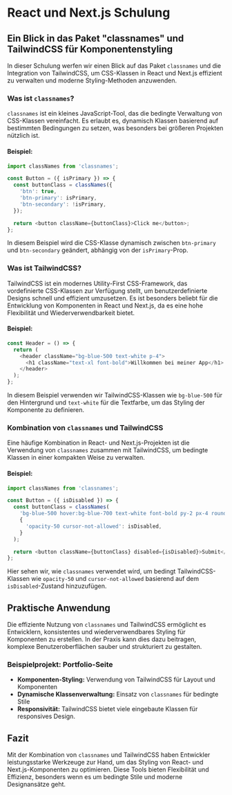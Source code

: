 
# React und Next.js Schulung

## Ein Blick in das Paket "classnames" und TailwindCSS für Komponentenstyling

In dieser Schulung werfen wir einen Blick auf das Paket `classnames` und die Integration von TailwindCSS, um CSS-Klassen in React und Next.js effizient zu verwalten und moderne Styling-Methoden anzuwenden.

### Was ist `classnames`?

`classnames` ist ein kleines JavaScript-Tool, das die bedingte Verwaltung von CSS-Klassen vereinfacht. Es erlaubt es, dynamisch Klassen basierend auf bestimmten Bedingungen zu setzen, was besonders bei größeren Projekten nützlich ist.

#### Beispiel:

```javascript
import classNames from 'classnames';

const Button = ({ isPrimary }) => {
  const buttonClass = classNames({
    'btn': true,
    'btn-primary': isPrimary,
    'btn-secondary': !isPrimary,
  });

  return <button className={buttonClass}>Click me</button>;
};
```

In diesem Beispiel wird die CSS-Klasse dynamisch zwischen `btn-primary` und `btn-secondary` geändert, abhängig von der `isPrimary`-Prop.

### Was ist TailwindCSS?

TailwindCSS ist ein modernes Utility-First CSS-Framework, das vordefinierte CSS-Klassen zur Verfügung stellt, um benutzerdefinierte Designs schnell und effizient umzusetzen. Es ist besonders beliebt für die Entwicklung von Komponenten in React und Next.js, da es eine hohe Flexibilität und Wiederverwendbarkeit bietet.

#### Beispiel:

```javascript
const Header = () => {
  return (
    <header className="bg-blue-500 text-white p-4">
      <h1 className="text-xl font-bold">Willkommen bei meiner App</h1>
    </header>
  );
};
```

In diesem Beispiel verwenden wir TailwindCSS-Klassen wie `bg-blue-500` für den Hintergrund und `text-white` für die Textfarbe, um das Styling der Komponente zu definieren.

### Kombination von `classnames` und TailwindCSS

Eine häufige Kombination in React- und Next.js-Projekten ist die Verwendung von `classnames` zusammen mit TailwindCSS, um bedingte Klassen in einer kompakten Weise zu verwalten.

#### Beispiel:

```javascript
import classNames from 'classnames';

const Button = ({ isDisabled }) => {
  const buttonClass = classNames(
    'bg-blue-500 hover:bg-blue-700 text-white font-bold py-2 px-4 rounded',
    {
      'opacity-50 cursor-not-allowed': isDisabled,
    }
  );

  return <button className={buttonClass} disabled={isDisabled}>Submit</button>;
};
```

Hier sehen wir, wie `classnames` verwendet wird, um bedingt TailwindCSS-Klassen wie `opacity-50` und `cursor-not-allowed` basierend auf dem `isDisabled`-Zustand hinzuzufügen.

## Praktische Anwendung

Die effiziente Nutzung von `classnames` und TailwindCSS ermöglicht es Entwicklern, konsistentes und wiederverwendbares Styling für Komponenten zu erstellen. In der Praxis kann dies dazu beitragen, komplexe Benutzeroberflächen sauber und strukturiert zu gestalten.

### Beispielprojekt: Portfolio-Seite

- **Komponenten-Styling:** Verwendung von TailwindCSS für Layout und Komponenten
- **Dynamische Klassenverwaltung:** Einsatz von `classnames` für bedingte Stile
- **Responsivität:** TailwindCSS bietet viele eingebaute Klassen für responsives Design.

## Fazit

Mit der Kombination von `classnames` und TailwindCSS haben Entwickler leistungsstarke Werkzeuge zur Hand, um das Styling von React- und Next.js-Komponenten zu optimieren. Diese Tools bieten Flexibilität und Effizienz, besonders wenn es um bedingte Stile und moderne Designansätze geht.
